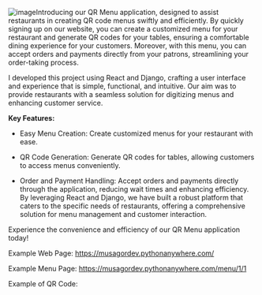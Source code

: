 ![image](https://github.com/musagordev/qrmenu_backend/assets/135444845/69d1d9ec-3225-4808-a8d2-8e15ae17bea3)Introducing our QR Menu application, designed to assist restaurants in creating QR code menus swiftly and efficiently. By quickly signing up on our website, you can create a customized menu for your restaurant and generate QR codes for your tables, ensuring a comfortable dining experience for your customers. Moreover, with this menu, you can accept orders and payments directly from your patrons, streamlining your order-taking process.

I developed this project using React and Django, crafting a user interface and experience that is simple, functional, and intuitive. Our aim was to provide restaurants with a seamless solution for digitizing menus and enhancing customer service.

<b>Key Features:</b>

* Easy Menu Creation: Create customized menus for your restaurant with ease.

* QR Code Generation: Generate QR codes for tables, allowing customers to access menus conveniently.

* Order and Payment Handling: Accept orders and payments directly through the application, reducing wait times and enhancing efficiency.
By leveraging React and Django, we have built a robust platform that caters to the specific needs of restaurants, offering a comprehensive solution for menu management and customer interaction.

Experience the convenience and efficiency of our QR Menu application today!

Example Web Page: https://musagordev.pythonanywhere.com/

Example Menu Page: https://musagordev.pythonanywhere.com/menu/1/1

Example of QR Code:



